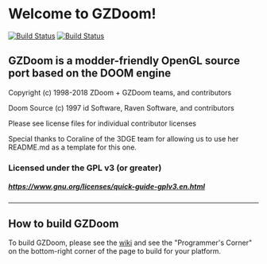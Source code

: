 # Welcome to GZDoom!

[![Build Status](https://ci.appveyor.com/api/projects/status/github/coelckers/gzdoom?branch=master&svg=true)](https://ci.appveyor.com/project/coelckers/gzdoom) [![Build Status](https://travis-ci.org/coelckers/gzdoom.svg?branch=master)](https://travis-ci.org/coelckers/gzdoom)

## GZDoom is a modder-friendly OpenGL source port based on the DOOM engine

Copyright (c) 1998-2018 ZDoom + GZDoom teams, and contributors

Doom Source (c) 1997 id Software, Raven Software, and contributors

Please see license files for individual contributor licenses

Special thanks to Coraline of the 3DGE team for allowing us to use her README.md as a template for this one.

### Licensed under the GPL v3 (or greater)
##### https://www.gnu.org/licenses/quick-guide-gplv3.en.html
---

## How to build GZDoom

To build GZDoom, please see the [wiki](https://zdoom.org/wiki/) and see the "Programmer's Corner" on the bottom-right corner of the page to build for your platform.

